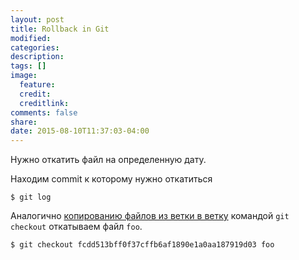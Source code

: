 ```yaml
---
layout: post
title: Rollback in Git
modified:
categories: 
description:
tags: []
image:
  feature:
  credit:
  creditlink:
comments: false
share:
date: 2015-08-10T11:37:03-04:00
---
```


Нужно откатить файл на определенную дату.

Находим commit к которому нужно откатиться

```
$ git log 
```

Аналогично [копированию файлов из ветки в ветку](/how-copy-files-from-a-branch-to-another-using-git/) командой `git checkout` откатываем файл `foo`.

```
$ git checkout fcdd513bff0f37cffb6af1890e1a0aa187919d03 foo
```

